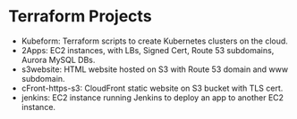 # Terraform Projects
- Kubeform: Terraform scripts to create Kubernetes clusters on the cloud.
- 2Apps: EC2 instances, with LBs, Signed Cert, Route 53 subdomains, Aurora MySQL DBs.
- s3website: HTML website hosted on S3 with Route 53 domain and www subdomain.
- cFront-https-s3: CloudFront static website on S3 bucket with TLS cert.
- jenkins: EC2 instance running Jenkins to deploy an app to another EC2 instance.
